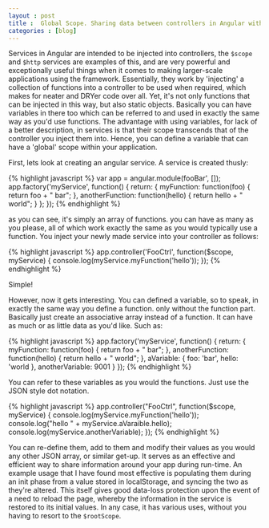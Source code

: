 ```yaml
---
layout : post
title :  Global Scope. Sharing data between controllers in Angular with services
categories : [blog]
---
```


Services in Angular are intended to be injected into controllers, the ``$scope`` and ``$http`` services are examples of this, and are very powerful and exceptionally useful things when it comes to making larger-scale applications using the framework. Essentially, they work by 'injecting' a collection of functions into a controller to be used when required, which makes for neater and DRYer code over all. Yet, it's not only functions that can be injected in this way, but also static objects. Basically you can have variables in there too which can be referred to and used in exactly the same way as you'd use functions. The advantage with using variables, for lack of a better description, in services is that their scope transcends that of the controller you inject them into. Hence, you can define a variable that can have a 'global' scope within your application.

<!--more-->

First, lets look at creating an angular service. A service is created thusly:

{% highlight javascript %}
var app = angular.module(fooBar', []);
    app.factory('myService', function() {
        return: {
                myFunction: function(foo) {
                	return foo + " bar";
				},
            anotherFunction: function(hello) {
                return hello + " world";
            }
        };
    });
{% endhighlight %}

as you can see, it's simply an array of functions. you can have as many as you please, all of which work exactly the same as you would typically use a function. You inject your newly made service into your controller as follows:

{% highlight javascript %}
app.controller('FooCtrl', function($scope, myService) {
		console.log(myService.myFunction('hello'));
	});
{% endhighlight %}


Simple!

However, now it gets interesting. You can defined a variable, so to speak, in exactly the same way you define a function. only without the function part. Basically just create an associative array instead of a function. It can have as much or as little data as you'd like. Such as:

{% highlight javascript %}
app.factory('myService', function() {
		return: {
			myFunction: function(foo) {
				return foo + " bar";
            },
            anotherFunction: function(hello) {
                return hello + " world";
            },
            aVariable: {
                foo: 'bar',
                hello: 'world
            },
            anotherVariable: 9001
        }
	});
{% endhighlight %}

You can refer to these variables as you would the functions. Just use the JSON style dot notation.


{% highlight javascript %}
app.controller("FooCtrl", function($scope, myService) {
		console.log(myService.myFunction('hello'));
		console.log("hello " + myService.aVaraible.hello);
		console.log(myService.anotherVariable);
	});
{% endhighlight %}

You can re-define them, add to them and modify their values as you would any other JSON array, or similar get-up. It serves as an effective and efficient way to share information around your app during run-time. An example usage that I have found most effective is populating them during an init phase from a value stored in localStorage, and syncing the two as they're altered. This itself gives good data-loss protection upon the event of a need to reload the page, whereby the information in the service is restored to its initial values. In any case, it has various uses, without you having to resort to the ``$rootScope``.

